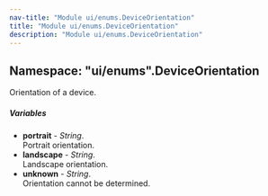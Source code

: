 ```yaml
---
nav-title: "Module ui/enums.DeviceOrientation"
title: "Module ui/enums.DeviceOrientation"
description: "Module ui/enums.DeviceOrientation"
---
```

## Namespace: "ui/enums".DeviceOrientation
Orientation of a device.

##### Variables
 - **portrait** - _String_.    
  Portrait orientation.
 - **landscape** - _String_.    
  Landscape orientation.
 - **unknown** - _String_.    
  Orientation cannot be determined.